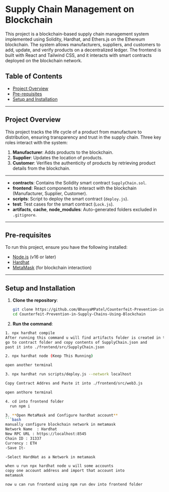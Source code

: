 # Supply Chain Management on Blockchain

This project is a blockchain-based supply chain management system implemented using Solidity, Hardhat, and Ethers.js on the Ethereum blockchain. The system allows manufacturers, suppliers, and customers to add, update, and verify products on a decentralized ledger. The frontend is built with React and Tailwind CSS, and it interacts with smart contracts deployed on the blockchain network.

## Table of Contents

- [Project Overview](#project-overview)
- [Pre-requisites](#pre-requisites)
- [Setup and Installation](#setup-and-installation)

---

## Project Overview

This project tracks the life cycle of a product from manufacture to distribution, ensuring transparency and trust in the supply chain. Three key roles interact with the system:

1. **Manufacturer**: Adds products to the blockchain.
2. **Supplier**: Updates the location of products.
3. **Customer**: Verifies the authenticity of products by retrieving product details from the blockchain.

---

- **contracts**: Contains the Solidity smart contract `SupplyChain.sol`.
- **frontend**: React components to interact with the blockchain (Manufacturer, Supplier, Customer).
- **scripts**: Script to deploy the smart contract (`deploy.js`).
- **test**: Test cases for the smart contract (`Lock.js`).
- **artifacts**, **cache**, **node_modules**: Auto-generated folders excluded in `.gitignore`.

---

## Pre-requisites

To run this project, ensure you have the following installed:

- [Node.js](https://nodejs.org/en/download/) (v16 or later)
- [Hardhat](https://hardhat.org/getting-started/)
- [MetaMask](https://metamask.io/) (for blockchain interaction)

---

## Setup and Installation

1. **Clone the repository**:
   ```bash
   git clone https://github.com/BhavyaMPatel/Counterfeit-Prevention-in-Supply-Chains-Using-Blockchain
   cd Counterfeit-Prevention-in-Supply-Chains-Using-Blockchain

2. **Run the command**:
  ```bash
  1. npx hardhat compile
  After running this command u will find artifacts folder is created in that folder 
  go to contract folder and copy contents of SupplyChain.json and
  past it into ./frontend/src/SupplyChain.json 

  2. npx hardhat node (Keep This Running)
  
  open another terminal

  3. npx hardhat run scripts/deploy.js --network localhost
  
  Copy Contract Addres and Paste it into ./frontend/src/web3.js

  open anthore terminal
  
  4. cd into frontend folder
    run npm i
  
3. **Open MetaMask and Configure hardhat account**
  ```bash
  manually configure blockchain network in metamask
  Network Name  : Hardhat
  New RPC URL : https://localhost:8545
  Chain ID : 31337
  Currency : ETH
  -Save It-

  -Select HardHat as a Network in metamask

  when u run npx hardhat node u will some accounts 
  copy one account address and import that account into 
  metamask

  now u can run frontend using npm run dev into frontend folder